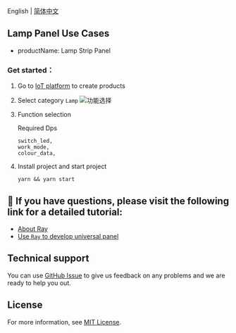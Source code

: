 English[](README.md) | [简体中文](README_zh.md)

## Lamp Panel Use Cases

- productName: Lamp Strip Panel

### Get started：

1. Go to [IoT platform](https://iot.tuya.com/) to create products

2. Select category `Lamp`
   ![功能选择](./images/iot01.png)
3. Function selection

   Required Dps

   ```
   switch_led,
   work_mode,
   colour_data,
   ```

4. Install project and start project

   ```
   yarn && yarn start
   ```

## :rocket: If you have questions, please visit the following link for a detailed tutorial:

- [About Ray](https://developer.tuya.com/cn/ray)
- [Use `Ray` to develop universal panel](https://developer.tuya.com/cn/miniapp-codelabs/codelabs/panelmore-guide/index.html#0)

## Technical support

You can use [GitHub Issue](https://github.com/Tuya-Community/tuya-ray-demo/issues) to give us feedback on any problems and we are ready to help you out.

## License

For more information, see [MIT License](LICENSE).
